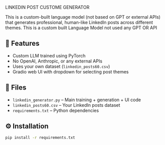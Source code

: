 LINKEDIN POST CUSTOME GENERATOR

This is a custom-built language model (not based on GPT or external APIs) that generates professional, human-like LinkedIn posts across different themes.
This is a custom built Language Model not used any GPT OR API 
## 🚀 Features

- Custom LLM trained using PyTorch
- No OpenAI, Anthropic, or any external APIs
- Uses your own dataset (`linkedin_posts60.csv`)
- Gradio web UI with dropdown for selecting post themes

## 📂 Files

- `linkedin_generator.py` – Main training + generation + UI code
- `linkedin_posts60.csv` – Your LinkedIn posts dataset
- `requirements.txt` – Python dependencies

## ⚙️ Installation

```bash
pip install -r requirements.txt

